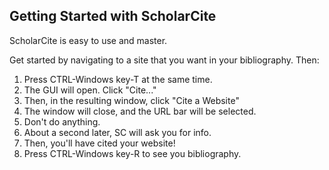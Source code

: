 ## Getting Started with ScholarCite
ScholarCite is easy to use and master.

Get started by navigating to a site that you want in your bibliography.
Then:

 1. Press CTRL-Windows key-T at the same time.
 2. The GUI will open. Click "Cite..."
 3. Then, in the resulting window, click "Cite a Website"
 4. The window will close, and the URL bar will be selected.
 5. Don't do anything.
 6. About a second later, SC will ask you for info.
 7. Then, you'll have cited your website!
 8. Press CTRL-Windows key-R to see you bibliography.
